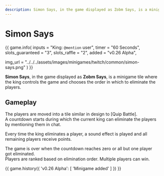 ```yaml
---
description: Simon Says, in the game displayed as Zobm Says, is a minigame tile where the king controls the game and chooses the order in which to eliminate the players.
---
```


# Simon Says

{{ game.info(
  inputs           = "King: `@mention` user",
  timer            = "60 Seconds",
  slots_guaranteed = "3",
  slots_raffle     = "2",
  added            = "v0.26 Alpha",
  
  img_url = "../../../assets/images/minigames/twitch/common/simon-says.png"
) }}

**Simon Says**, in the game displayed as **Zobm Says**, is a minigame tile where the king controls the game and chooses the order in which to eliminate the players.

## Gameplay

The players are moved into a tile similar in design to [Quip Battle].  
A countdown starts during which the current king can eliminate the players by mentioning them in chat.

Every time the king eliminates a player, a sound effect is played and all remaining players receive points.

The game is over when the countdown reaches zero or all but one player got eliminated.  
Players are ranked based on elimination order. Multiple players can win.

{{ game.history({
    'v0.26 Alpha': [
        'Minigame added'
    ]
}) }}